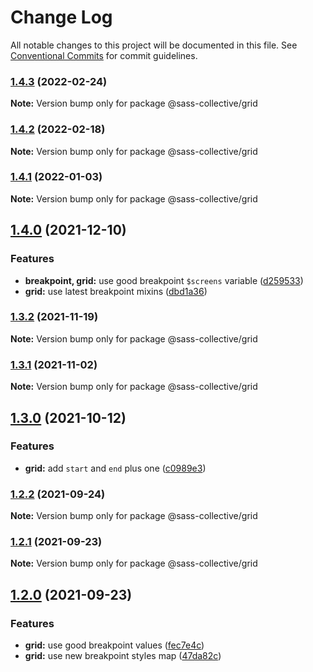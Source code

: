 # Change Log

All notable changes to this project will be documented in this file.
See [Conventional Commits](https://conventionalcommits.org) for commit guidelines.

### [1.4.3](https://github.com/sass-collective/sass-collective/compare/@sass-collective/grid@1.4.2...@sass-collective/grid@1.4.3) (2022-02-24)

**Note:** Version bump only for package @sass-collective/grid






### [1.4.2](https://github.com/sass-collective/sass-collective/compare/@sass-collective/grid@1.4.1...@sass-collective/grid@1.4.2) (2022-02-18)

**Note:** Version bump only for package @sass-collective/grid






### [1.4.1](https://github.com/sass-collective/sass-collective/compare/@sass-collective/grid@1.4.0...@sass-collective/grid@1.4.1) (2022-01-03)

**Note:** Version bump only for package @sass-collective/grid






## [1.4.0](https://github.com/sass-collective/sass-collective/compare/@sass-collective/grid@1.3.2...@sass-collective/grid@1.4.0) (2021-12-10)


### Features

* **breakpoint, grid:** use good breakpoint `$screens` variable ([d259533](https://github.com/sass-collective/sass-collective/commit/d259533e59772a989fb78a1d98e911ba458866d7))
* **grid:** use latest breakpoint mixins ([dbd1a36](https://github.com/sass-collective/sass-collective/commit/dbd1a36cfc18c2580c3907cf0e0d26c8597e0edf))




### [1.3.2](https://github.com/sass-collective/sass-collective/compare/@sass-collective/grid@1.3.1...@sass-collective/grid@1.3.2) (2021-11-19)

**Note:** Version bump only for package @sass-collective/grid





### [1.3.1](https://github.com/sass-collective/sass-collective/compare/@sass-collective/grid@1.3.0...@sass-collective/grid@1.3.1) (2021-11-02)

**Note:** Version bump only for package @sass-collective/grid






## [1.3.0](https://github.com/sass-collective/sass-collective/compare/@sass-collective/grid@1.2.2...@sass-collective/grid@1.3.0) (2021-10-12)


### Features

* **grid:** add `start` and `end` plus one ([c0989e3](https://github.com/sass-collective/sass-collective/commit/c0989e33c86a4a552882967c4937e13db5411297))




### [1.2.2](https://github.com/sass-collective/sass-collective/compare/@sass-collective/grid@1.2.1...@sass-collective/grid@1.2.2) (2021-09-24)

**Note:** Version bump only for package @sass-collective/grid






### [1.2.1](https://github.com/sass-collective/sass-collective/compare/@sass-collective/grid@1.2.0...@sass-collective/grid@1.2.1) (2021-09-23)

**Note:** Version bump only for package @sass-collective/grid





## [1.2.0](https://github.com/sass-collective/sass-collective/compare/@sass-collective/grid@1.1.3...@sass-collective/grid@1.2.0) (2021-09-23)


### Features

* **grid:** use good breakpoint values ([fec7e4c](https://github.com/sass-collective/sass-collective/commit/fec7e4c23716cfe6931a7ccc8c749042fd7fcc86))
* **grid:** use new breakpoint styles map ([47da82c](https://github.com/sass-collective/sass-collective/commit/47da82cd4d94eede69827c55c44096957aee5825))
